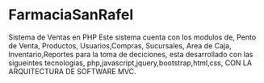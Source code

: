 # FarmaciaSanRafel
Sistema de Ventas en PHP
Este sistema cuenta con los modulos de, Pento de Venta, Productos, Usuarios,Compras, Sucursales, Area de Caja, Inventario,Reportes para la toma de deciciones,
esta desarrollado con las sigueintes tecnologias, php,javascript,jquery,bootstrap,html,css, CON LA ARQUITECTURA DE SOFTWARE MVC.
